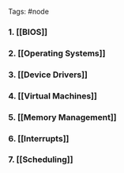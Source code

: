Tags: #node 
### 1. [[BIOS]]
### 2. [[Operating Systems]]
### 3. [[Device Drivers]]
### 4. [[Virtual Machines]]
### 5. [[Memory Management]]
### 6. [[Interrupts]]
### 7. [[Scheduling]]

